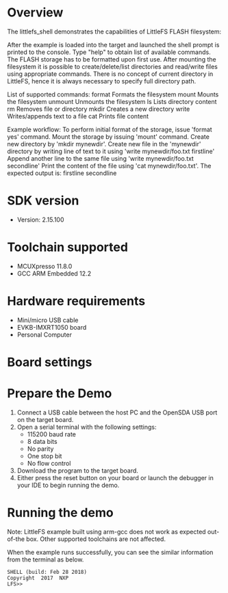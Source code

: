 Overview
========
The littlefs_shell demonstrates the capabilities of LittleFS FLASH filesystem:

After the example is loaded into the target and launched the shell prompt is printed to the console.
Type "help" to obtain list of available commands. The FLASH storage has to be formatted upon first use.
After mounting the filesystem it is possible to create/delete/list directories and read/write files using appropriate commands.
There is no concept of current directory in LittleFS, hence it is always necessary to specify full directory path.

List of supported commands:
  format       Formats the filesystem
  mount        Mounts the filesystem
  unmount      Unmounts the filesystem
  ls           Lists directory content
  rm           Removes file or directory
  mkdir        Creates a new directory
  write        Writes/appends text to a file
  cat          Prints file content

Example workflow:
To perform initial format of the storage, issue 'format yes' command.
Mount the storage by issuing 'mount' command.
Create new directory by 'mkdir mynewdir'.
Create new file in the 'mynewdir' directory by writing line of text to it using 'write mynewdir/foo.txt firstline'
Append another line to the same file using 'write mynewdir/foo.txt secondline'
Print the content of the file using 'cat mynewdir/foo.txt'. The expected output is:
  firstline
  secondline

SDK version
===========
- Version: 2.15.100

Toolchain supported
===================
- MCUXpresso  11.8.0
- GCC ARM Embedded  12.2

Hardware requirements
=====================
- Mini/micro USB cable
- EVKB-IMXRT1050 board
- Personal Computer

Board settings
==============

Prepare the Demo
================
1.  Connect a USB cable between the host PC and the OpenSDA USB port on the target board. 
2.  Open a serial terminal with the following settings:
    - 115200 baud rate
    - 8 data bits
    - No parity
    - One stop bit
    - No flow control
3.  Download the program to the target board.
4.  Either press the reset button on your board or launch the debugger in your IDE to begin running the demo.

Running the demo
================

Note: LittleFS example built using arm-gcc does not work as expected out-of-the box. Other supported toolchains are not affected.

When the example runs successfully, you can see the similar information from the terminal as below.

~~~~~~~~~~~~~~~~~~~~~~~~~~~~
SHELL (build: Feb 28 2018)
Copyright  2017  NXP
LFS>>
~~~~~~~~~~~~~~~~~~~~~~~~~~~~
